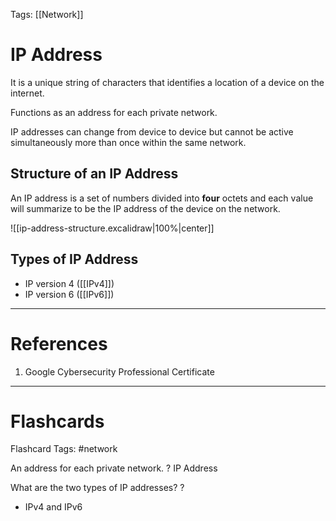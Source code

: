 Tags: [[Network]]
# IP Address

It is a unique string of characters that identifies a location of a device on the internet.

Functions as an address for each private network.

IP addresses can change from device to device but cannot be active simultaneously more than once within the same network.

## Structure of an IP Address

An IP address is a set of numbers divided into **four** octets and each value will summarize to be the IP address of the device on the network.

![[ip-address-structure.excalidraw|100%|center]]

## Types of IP Address

- IP version 4 ([[IPv4]])
- IP version 6 ([[IPv6]])

---
# References

1. Google Cybersecurity Professional Certificate

---
# Flashcards

Flashcard Tags: #network 

An address for each private network.
?
IP Address
<!--SR:!2024-05-17,13,290-->

What are the two types of IP addresses?
?
- IPv4 and IPv6
<!--SR:!2024-05-18,14,290-->